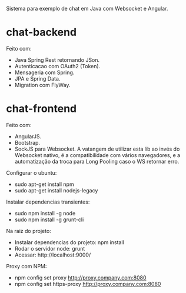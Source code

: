 Sistema para exemplo de chat em Java com Websocket e Angular.

# chat-backend

Feito com:
+ Java Spring Rest retornando JSon.
+ Autenticacao com OAuth2 (Token).
+ Mensageria com Spring.
+ JPA e Spring Data.
+ Migration com FlyWay.


# chat-frontend

Feito com:
+ AngularJS.
+ Bootstrap.
+ SockJS para Websocket. A vatangem de utilizar esta lib ao invés do Websocket nativo, é a compatibilidade com vários navegadores, e a automatização da troca para Long Pooling caso o WS retornar erro.

Configurar o ubuntu:

+ sudo apt-get install npm
+ sudo apt-get install nodejs-legacy

Instalar dependencias transientes:

+ sudo npm install -g node
+ sudo npm install -g grunt-cli

Na raiz do projeto:

+ Instalar dependencias do projeto: npm install
+ Rodar o servidor node: grunt
+ Acessar: http://localhost:9000/

Proxy com NPM:
+ npm config set proxy http://proxy.company.com:8080
+ npm config set https-proxy http://proxy.company.com:8080
